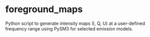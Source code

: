 # foreground_maps
Python script to generate intensity maps (I, Q, U) at a user-defined frequency range using PySM3 for selected emission models.
